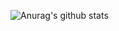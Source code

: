 ![Anurag's github stats](https://github-readme-stats.vercel.app/api?username=aidanrol&show_icons=true&theme=vue)
